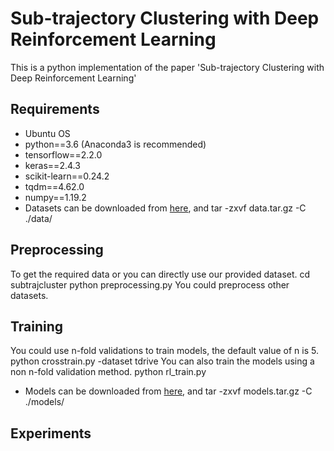 # Sub-trajectory Clustering with Deep Reinforcement Learning
This is a python implementation of the paper 'Sub-trajectory Clustering with Deep Reinforcement Learning'

## Requirements
- Ubuntu OS
- python==3.6 (Anaconda3 is recommended)
- tensorflow==2.2.0
- keras==2.4.3
- scikit-learn==0.24.2
- tqdm==4.62.0
- numpy==1.19.2
- Datasets can be downloaded from [here](https://jbox.sjtu.edu.cn/l/t1Vb6f), and tar -zxvf data.tar.gz -C ./data/

## Preprocessing
To get the required data or you can directly use our provided dataset.
cd subtrajcluster
python preprocessing.py
You could preprocess other datasets.

## Training
You could use n-fold validations to train models, the default value of n is 5. 
python crosstrain.py -dataset tdrive
You can also train the models using a non n-fold validation method.
python rl_train.py
- Models can be downloaded from [here](https://jbox.sjtu.edu.cn/l/71xmzT), and tar -zxvf models.tar.gz -C ./models/

## Experiments
